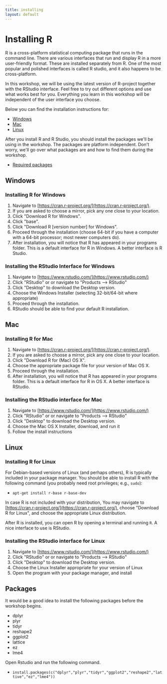 ```yaml
---
title: installing
layout: default
---
```


Installing R
============

R is a cross-platform statistical computing package that runs in the command line. There are various interfaces that run and display R in a more user-friendly format. These are installed separately from R. One of the most popular and polished interfaces is called R studio, and it also happens to be cross-platform. 

In this workshop, we will be using the latest version of R-project together with the RStudio interface. Feel free to try out different options and use what works best for you. Everything you learn in this workshop will be independent of the user interface you choose. 

Below you can find the installation instructions for:

- [Windows](#Windows)
- [Mac](#Mac)
- [Linux](#Linux)

After you install R and R Studio, you should install the packages we'll be using in the workshop. The packages are platform independent. Don't worry, we'll go over what packages are and how to find them during the workshop.

- [Required packages](#Packages)


<a name="Windows">Windows</a>
-----------------------------

### Installing R for Windows

1. Navigate to [https://cran.r-project.org/](https://cran.r-project.org/).
1. If you are asked to choose a mirror, pick any one close to your location.
1. Click "Download R for Windows".
1. Click "base".
1. Click "Download R [version number] for Windows".
1. Proceed through the installation (choose 64-bit if you have a computer with a 64-bit processor; most newer computers do). 
1. After installation, you will notice that R has appeared in your programs folder. This is a default interface for R in Windows. A better interface is R Studio.

### Installing the RStudio Interface for Windows

1. Navigate to [https://www.rstudio.com/](https://www.rstudio.com/)
1. Click "RStudio" or or navigate to "Products --> RStudio"
1. Click "Desktop" to download the Desktop version. 
1. Choose the Windows Installer (selecting 32-bit/64-bit where appropriate)
1. Proceed through the installation. 
1. RStudio should be able to find your default R installation.



<a name="Mac">Mac</a>
---------------------

### Installing R for Mac

1. Navigate to [https://cran.r-project.org/](https://cran.r-project.org/).
1. If you are asked to choose a mirror, pick any one close to your location.
1. Click "Download R for (Mac) OS X".
1. Choose the appropriate package file for your version of Mac OS X.
1. Proceed through the installation.
1. After installation, you will notice that R has appeared in your programs folder. This is a default interface for R in OS X. A better interface is RStudio.

### Installing the RStudio interface for Mac

1. Navigate to [https://www.rstudio.com/](https://www.rstudio.com/)
1. Click "RStudio" or or navigate to "Products --> RStudio"
1. Click "Desktop" to download the Desktop version. 
1. Choose the Mac OS X Installer, download, and run it
1. Follow the install instructions


<a name="Linux">Linux</a>
-------------------------

### Installing R for Linux

For Debian-based versions of Linux (and perhaps others), R is typically included in your package manager. You should be able to install R with the following command (you probably need root privileges; e.g., `sudo`):

- `apt-get install r-base r-base-dev`

In case R is not included with your distribution, You may navigate to [https://cran.r-project.org/](https://cran.r-project.org/), choose "Download R for Linux", and choose the appropriate Linux distribution.

After R is installed, you can open R by opening a terminal and running `R`. A nice interface to use is RStudio.

### Installing the RStudio interface for Linux

1. Navigate to [https://www.rstudio.com/](https://www.rstudio.com/)
1. Click "RStudio" or or navigate to "Products --> RStudio"
1. Click "Desktop" to download the Desktop version. 
1. Choose the Linux Installer appropriate for your version of Linux
1. Open the program with your package manager, and install


<a name="Packages">Packages</a>
--------------------------------
It would be a good idea to install the following packages before the workshop begins. 

- dplyr
- plyr
- tidyr
- reshape2
- ggplot2
- lattice
- ez
- lme4



Open Rstudio and run the following command.

- `install.packages(c("dplyr","plyr","tidyr","ggplot2","reshape2","lattive","ez","lme4"))`
